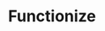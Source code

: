---
facebook: https://facebook.com/Functionize
linkedin: https://linkedin.com/company/functionize
logohandle: functionize
sort: functionize
title: Functionize
twitter: https://x.com/Functionize
website: https://www.functionize.com/
youtube: https://youtube.com/channel/UCN0KvoBymUguF4TMcAKEDDQ
---